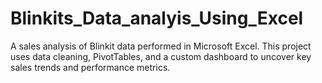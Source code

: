 # Blinkits_Data_analyis_Using_Excel
A sales analysis of Blinkit data performed in Microsoft Excel. This project uses data cleaning, PivotTables, and a custom dashboard to uncover key sales trends and performance metrics.
